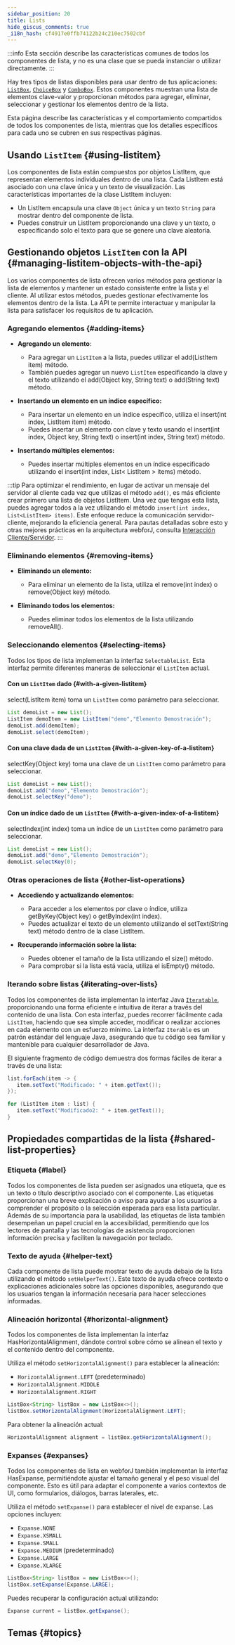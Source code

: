 ```yaml
---
sidebar_position: 20
title: Lists
hide_giscus_comments: true
_i18n_hash: cf4917e0ffb74122b24c210ec7502cbf
---
```

<JavadocLink type="foundation" location="com/webforj/component/list/DwcList"/>

:::info
Esta sección describe las características comunes de todos los componentes de lista, y no es una clase que se pueda instanciar o utilizar directamente.
:::

Hay tres tipos de listas disponibles para usar dentro de tus aplicaciones: [`ListBox`](listbox), [`ChoiceBox`](choicebox) y [`ComboBox`](combobox). Estos componentes muestran una lista de elementos clave-valor y proporcionan métodos para agregar, eliminar, seleccionar y gestionar los elementos dentro de la lista.

Esta página describe las características y el comportamiento compartidos de todos los componentes de lista, mientras que los detalles específicos para cada uno se cubren en sus respectivas páginas.

## Usando `ListItem` {#using-listitem}

Los componentes de lista están compuestos por objetos <JavadocLink type="foundation" location="com/webforj/component/list/ListItem" code="true">ListItem</JavadocLink>, que representan elementos individuales dentro de una lista. Cada <JavadocLink type="foundation" location="com/webforj/component/list/ListItem" code="true">ListItem</JavadocLink> está asociado con una clave única y un texto de visualización. Las características importantes de la clase <JavadocLink type="foundation" location="com/webforj/component/list/ListItem" code="true">ListItem</JavadocLink> incluyen:

- Un <JavadocLink type="foundation" location="com/webforj/component/list/ListItem" code="true">ListItem</JavadocLink> encapsula una clave `Object` única y un texto `String` para mostrar dentro del componente de lista.
- Puedes construir un <JavadocLink type="foundation" location="com/webforj/component/list/ListItem" code="true">ListItem</JavadocLink> proporcionando una clave y un texto, o especificando solo el texto para que se genere una clave aleatoria.

## Gestionando objetos `ListItem` con la API {#managing-listitem-objects-with-the-api}

Los varios componentes de lista ofrecen varios métodos para gestionar la lista de elementos y mantener un estado consistente entre la lista y el cliente. Al utilizar estos métodos, puedes gestionar efectivamente los elementos dentro de la lista. La API te permite interactuar y manipular la lista para satisfacer los requisitos de tu aplicación.

### Agregando elementos {#adding-items}

- **Agregando un elemento**:

   - Para agregar un `ListItem` a la lista, puedes utilizar el <JavadocLink type="foundation" location="com/webforj/component/list/DwcList" suffix='#add(com.webforj.component.list.ListItem)' code="true">add(ListItem item)</JavadocLink> método.
   - También puedes agregar un nuevo `ListItem` especificando la clave y el texto utilizando el <JavadocLink type="foundation" location="com/webforj/component/list/DwcList" suffix='#add(java.lang.Object,java.lang.String)' code="true">add(Object key, String text)</JavadocLink> o <JavadocLink type="foundation" location="com/webforj/component/list/DwcList" suffix='#add(java.lang.String)' code="true">add(String text)</JavadocLink> método.

- **Insertando un elemento en un índice específico:**

   - Para insertar un elemento en un índice específico, utiliza el <JavadocLink type="foundation" location="com/webforj/component/list/DwcList" suffix='#insert(int,com.webforj.component.list.ListItem)' code="true">insert(int index, ListItem item)</JavadocLink> método.
   - Puedes insertar un elemento con clave y texto usando el <JavadocLink type="foundation" location="com/webforj/component/list/DwcList" suffix='#insert(int,java.lang.Object,java.lang.String)' code="true">insert(int index, Object key, String text)</JavadocLink> o <JavadocLink type="foundation" location="com/webforj/component/list/DwcList" suffix='#insert(int,java.lang.String)' code="true">insert(int index, String text)</JavadocLink> método.

- **Insertando múltiples elementos:**

   - Puedes insertar múltiples elementos en un índice especificado utilizando el <JavadocLink type="foundation" location="com/webforj/component/list/DwcList" suffix='#insert(int,java.util.List)' code="true">insert(int index, List< ListItem > items)</JavadocLink> método.

:::tip
Para optimizar el rendimiento, en lugar de activar un mensaje del servidor al cliente cada vez que utilizas el método `add()`, es más eficiente crear primero una lista de objetos <JavadocLink type="foundation" location="com/webforj/component/list/ListItem" code="true">ListItem</JavadocLink>. Una vez que tengas esta lista, puedes agregar todos a la vez utilizando el método `insert(int index, List<ListItem> items)`. Este enfoque reduce la comunicación servidor-cliente, mejorando la eficiencia general. Para pautas detalladas sobre esto y otras mejores prácticas en la arquitectura webforJ, consulta [Interacción Cliente/Servidor](/docs/architecture/client-server).
:::

### Eliminando elementos {#removing-items}

- **Eliminando un elemento:**

   - Para eliminar un elemento de la lista, utiliza el <JavadocLink type="foundation" location="com/webforj/component/list/DwcList" suffix='#remove(int)' code="true">remove(int index)</JavadocLink> o <JavadocLink type="foundation" location="com/webforj/component/list/DwcList" suffix='#remove(java.lang.Object)' code="true">remove(Object key)</JavadocLink> método.

- **Eliminando todos los elementos:**
   - Puedes eliminar todos los elementos de la lista utilizando <JavadocLink type="foundation" location="com/webforj/component/list/DwcList" suffix='#removeAll()' code="true">removeAll()</JavadocLink>.

### Seleccionando elementos {#selecting-items}

Todos los tipos de lista implementan la interfaz `SelectableList`. Esta interfaz permite diferentes maneras de seleccionar el `ListItem` actual.

#### Con un `ListItem` dado {#with-a-given-listitem}

<JavadocLink type="foundation" location="com/webforj/component/list/DwcList" suffix='#select(com.webforj.component.list.ListItem)' code="true">select(ListItem item)</JavadocLink> toma un `ListItem` como parámetro para seleccionar.

```java {4}
List demoList = new List();
ListItem demoItem = new ListItem("demo","Elemento Demostración");
demoList.add(demoItem);
demoList.select(demoItem);
```

#### Con una clave dada de un `ListItem` {#with-a-given-key-of-a-listitem}

<JavadocLink type="foundation" location="com/webforj/component/list/DwcList" suffix='#selectKey(java.lang.Object)' code="true">selectKey(Object key)</JavadocLink> toma una clave de un `ListItem` como parámetro para seleccionar.

```java {3}
List demoList = new List();
demoList.add("demo","Elemento Demostración");
demoList.selectKey("demo");
```

#### Con un índice dado de un `ListItem` {#with-a-given-index-of-a-listitem}

<JavadocLink type="foundation" location="com/webforj/component/list/DwcList" suffix='#selectIndex(int)' code="true">selectIndex(int index)</JavadocLink> toma un índice de un `ListItem` como parámetro para seleccionar.

```java {3}
List demoList = new List();
demoList.add("demo","Elemento Demostración");
demoList.selectKey(0);
```

### Otras operaciones de lista {#other-list-operations}

- **Accediendo y actualizando elementos:**

   - Para acceder a los elementos por clave o índice, utiliza <JavadocLink type="foundation" location="com/webforj/component/list/DwcList" suffix='#getByKey(java.lang.Object)' code="true">getByKey(Object key)</JavadocLink> o <JavadocLink type="foundation" location="com/webforj/component/list/DwcList" suffix='#getByIndex(int)' code="true">getByIndex(int index)</JavadocLink>.
   - Puedes actualizar el texto de un elemento utilizando el <JavadocLink type="foundation" location="com/webforj/component/list/ListItem" suffix='#setText(java.lang.String)' code="true">setText(String text)</JavadocLink> método dentro de la clase <JavadocLink type="foundation" location="com/webforj/component/list/ListItem" code="true">ListItem</JavadocLink>.

- **Recuperando información sobre la lista:**
   - Puedes obtener el tamaño de la lista utilizando el <JavadocLink type="foundation" location="com/webforj/component/list/DwcList" suffix='#size()' code="true">size()</JavadocLink> método.
   - Para comprobar si la lista está vacía, utiliza el <JavadocLink type="foundation" location="com/webforj/component/list/DwcList" suffix='#isEmpty()' code="true">isEmpty()</JavadocLink> método.

### Iterando sobre listas {#iterating-over-lists}

Todos los componentes de lista implementan la interfaz Java [`Iteratable`](https://docs.oracle.com/en/java/javase/21/docs/api/java.base/java/lang/Iterable.html), proporcionando una forma eficiente e intuitiva de iterar a través del contenido de una lista. Con esta interfaz, puedes recorrer fácilmente cada `ListItem`, haciendo que sea simple acceder, modificar o realizar acciones en cada elemento con un esfuerzo mínimo. La interfaz `Iterable` es un patrón estándar del lenguaje Java, asegurando que tu código sea familiar y mantenible para cualquier desarrollador de Java.

El siguiente fragmento de código demuestra dos formas fáciles de iterar a través de una lista:

```java
list.forEach(item -> {
   item.setText("Modificado: " + item.getText());
});

for (ListItem item : list) {
   item.setText("Modificado2: " + item.getText());
}
```

## Propiedades compartidas de la lista {#shared-list-properties}

### Etiqueta {#label}

Todos los componentes de lista pueden ser asignados una etiqueta, que es un texto o título descriptivo asociado con el componente. Las etiquetas proporcionan una breve explicación o aviso para ayudar a los usuarios a comprender el propósito o la selección esperada para esa lista particular. Además de su importancia para la usabilidad, las etiquetas de lista también desempeñan un papel crucial en la accesibilidad, permitiendo que los lectores de pantalla y las tecnologías de asistencia proporcionen información precisa y faciliten la navegación por teclado.

### Texto de ayuda {#helper-text}

Cada componente de lista puede mostrar texto de ayuda debajo de la lista utilizando el método `setHelperText()`. Este texto de ayuda ofrece contexto o explicaciones adicionales sobre las opciones disponibles, asegurando que los usuarios tengan la información necesaria para hacer selecciones informadas.

### Alineación horizontal {#horizontal-alignment}

Todos los componentes de lista implementan la interfaz <JavadocLink type="foundation" location="com/webforj/concern/HasHorizontalAlignment" code='true'>HasHorizontalAlignment</JavadocLink>, dándote control sobre cómo se alinean el texto y el contenido dentro del componente.

Utiliza el método `setHorizontalAlignment()` para establecer la alineación:

- `HorizontalAlignment.LEFT` (predeterminado)
- `HorizontalAlignment.MIDDLE`
- `HorizontalAlignment.RIGHT`

```java
ListBox<String> listBox = new ListBox<>();
listBox.setHorizontalAlignment(HorizontalAlignment.LEFT);
```

Para obtener la alineación actual:
```java
HorizontalAlignment alignment = listBox.getHorizontalAlignment();
```

### Expanses {#expanses}

Todos los componentes de lista en webforJ también implementan la interfaz <JavadocLink type="foundation" location="com/webforj/concern/HasExpanse" code='true'>HasExpanse</JavadocLink>, permitiéndote ajustar el tamaño general y el peso visual del componente. Esto es útil para adaptar el componente a varios contextos de UI, como formularios, diálogos, barras laterales, etc.

Utiliza el método `setExpanse()` para establecer el nivel de expanse. Las opciones incluyen:

- `Expanse.NONE`
- `Expanse.XSMALL`
- `Expanse.SMALL`
- `Expanse.MEDIUM` (predeterminado)
- `Expanse.LARGE`
- `Expanse.XLARGE`

```java
ListBox<String> listBox = new ListBox<>();
listBox.setExpanse(Expanse.LARGE);
```

Puedes recuperar la configuración actual utilizando:
```java
Expanse current = listBox.getExpanse();
```

## Temas {#topics}

<DocCardList className="topics-section" />
